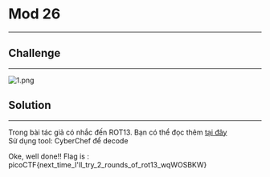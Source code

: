 # Mod 26
----
## Challenge
----
![1.png]() <br>
## Solution
---
Trong bài tác giả có nhắc đến ROT13. Bạn có thể đọc thêm [tại đây](https://vi.wikipedia.org/wiki/ROT13)<br>
Sử dụng tool: CyberChef để decode<br>

Oke, well done!! 
Flag is : picoCTF{next_time_I'll_try_2_rounds_of_rot13_wqWOSBKW}
